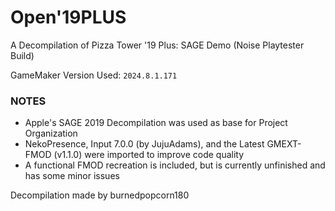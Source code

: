 # Open'19PLUS
A Decompilation of Pizza Tower '19 Plus: SAGE Demo (Noise Playtester Build)

GameMaker Version Used: ```2024.8.1.171```

### NOTES
- Apple's SAGE 2019 Decompilation was used as base for Project Organization
- NekoPresence, Input 7.0.0 (by JujuAdams), and the Latest GMEXT-FMOD (v1.1.0) were imported to improve code quality
- A functional FMOD recreation is included, but is currently unfinished and has some minor issues

Decompilation made by burnedpopcorn180
